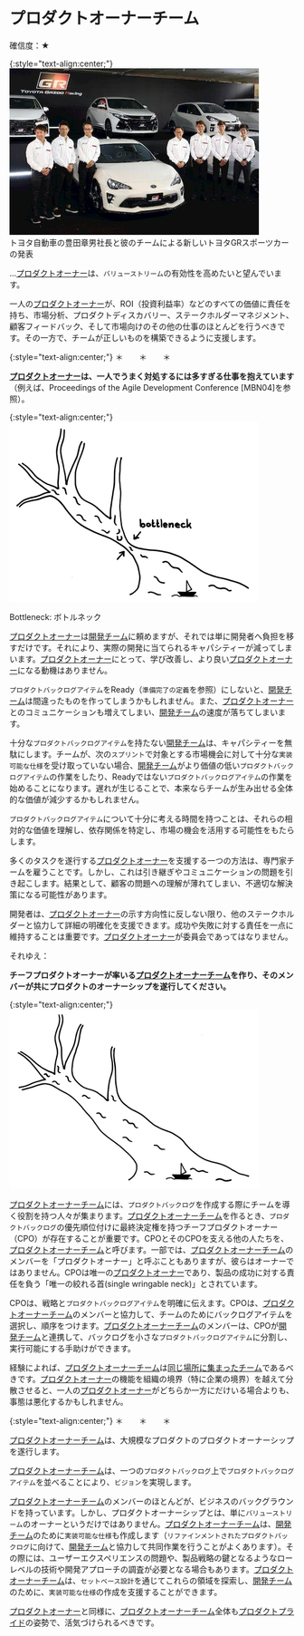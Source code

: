 # プロダクトオーナーチーム

確信度：★

{:style="text-align:center;"}
![ch02_12_12_Product_Owner_Team1](Images/ch02_12_12_Product_Owner_Team1.png)<br>
トヨタ自動車の豊田章男社長と彼のチームによる新しいトヨタGRスポーツカーの発表

...​[プロダクトオーナー](ch02_11_11_Product_Owner.md)は、​`バリューストリーム`の有効性を高めたいと望んでいます。

一人の[プロダクトオーナー](ch02_11_11_Product_Owner.md)が、ROI（投資利益率）などのすべての価値に責任を持ち、市場分析、プロダクトディスカバリー、ステークホルダーマネジメント、顧客フィードバック、そして市場向けのその他の仕事のほとんどを行うべきです。その一方で、チームが正しいものを構築できるように支援します。

{:style="text-align:center;"}
＊　　＊　　＊

**[プロダクトオーナー](ch02_11_11_Product_Owner.md)は、一人でうまく対処するには多すぎる仕事を抱えています**（例えば、Proceedings of the Agile Development Conference [MBN04]を参照）。

{:style="text-align:center;"}
![ch02_12_12_Product_Owner_Team2](Images/ch02_12_12_Product_Owner_Team2.png)

Bottleneck: ボトルネック

[プロダクトオーナー](ch02_11_11_Product_Owner.md)は[開発チーム](ch02_14_14_Development_Team.md)に頼めますが、それでは単に開発者へ負担を移すだけです。それにより、実際の開発に当てられるキャパシティーが減ってしまいます。[プロダクトオーナー](ch02_11_11_Product_Owner.md)にとって、学び改善し、より良い[プロダクトオーナー](ch02_11_11_Product_Owner.md)になる動機はありません。

​`プロダクトバックログアイテム`をReady（`準備完了の定義`​を参照）にしないと、[開発チーム](ch02_14_14_Development_Team.md)は間違ったものを作ってしまうかもしれません。また、[プロダクトオーナー](ch02_11_11_Product_Owner.md)とのコミュニケーションも増えてしまい、[開発チーム](ch02_14_14_Development_Team.md)の速度が落ちてしまいます。

十分な`プロダクトバックログアイテム`を持たない[開発チーム](ch02_14_14_Development_Team.md)は、キャパシティーを無駄にします。チームが、次の`スプリント`​で対象とする市場機会に対して十分な`実装可能な仕様`を受け取っていない場合、[開発チーム](ch02_14_14_Development_Team.md)がより価値の低い`プロダクトバックログアイテム`の作業をしたり、Readyではない`プロダクトバックログアイテム`の作業を始めることになります。遅れが生じることで、本来ならチームが生み出せる全体的な価値が減少するかもしれません。

`プロダクトバックログアイテム`について十分に考える時間を持つことは、それらの相対的な価値を理解し、依存関係を特定し、市場の機会を活用する可能性をもたらします。

多くのタスクを遂行する[プロダクトオーナー](ch02_11_11_Product_Owner.md)を支援する一つの方法は、専門家チームを雇うことです。しかし、これは引き継ぎやコミュニケーションの問題を引き起こします。結果として、顧客の問題への理解が薄れてしまい、不適切な解決策になる可能性があります。

開発者は、[プロダクトオーナー](ch02_11_11_Product_Owner.md)の示す方向性に反しない限り、他のステークホルダーと協力して詳細の明確化を支援できます。成功や失敗に対する責任を一点に維持することは重要です。[プロダクトオーナー](ch02_11_11_Product_Owner.md)が委員会であってはなりません。

それゆえ：

**チーフプロダクトオーナーが率いる[プロダクトオーナーチーム](ch02_12_12_Product_Owner_Team.md)を作り、そのメンバーが共にプロダクトのオーナーシップを遂行してください。**

{:style="text-align:center;"}
![ch02_12_12_Product_Owner_Team3](Images/ch02_12_12_Product_Owner_Team3.png)

[プロダクトオーナーチーム](ch02_12_12_Product_Owner_Team.md)には、`プロダクトバックログ`​を作成する際にチームを導く役割を持つ人々が集まります。[プロダクトオーナーチーム](ch02_12_12_Product_Owner_Team.md)を作るとき、`プロダクトバックログ`の優先順位付けに最終決定権を持つチーフプロダクトオーナー（CPO）が存在することが重要です。CPOとそのCPOを支える他の人たちを、[プロダクトオーナーチーム](ch02_12_12_Product_Owner_Team.md)と呼びます。一部では、[プロダクトオーナーチーム](ch02_12_12_Product_Owner_Team.md)のメンバーを「プロダクトオーナー」と呼ぶこともありますが、彼らはオーナーではありません。CPOは唯一の[プロダクトオーナー](ch02_11_11_Product_Owner.md)であり、製品の成功に対する責任を負う「唯一の絞れる首(single wringable neck)」とされています。

CPOは、戦略と`プロダクトバックログアイテム`を明確に伝えます。CPOは、[プロダクトオーナーチーム](ch02_12_12_Product_Owner_Team.md)のメンバーと協力して、チームのためにバックログアイテムを選択し、順序をつけます。[プロダクトオーナーチーム](ch02_12_12_Product_Owner_Team.md)のメンバーは、CPOが[開発チーム](ch02_14_14_Development_Team.md)と連携して、バックログを小さな`プロダクトバックログアイテム`に分割し、実行可能にする手助けができます。

経験によれば、[プロダクトオーナーチーム](ch02_12_12_Product_Owner_Team.md)は[同じ場所に集まったチーム](ch02_08_8_Collocated_Team.md)であるべきです。[プロダクトオーナー](ch02_11_11_Product_Owner.md)の機能を組織の境界（特に企業の境界）を越えて分散させると、一人の[プロダクトオーナー](ch02_11_11_Product_Owner.md)がどちらか一方にだけいる場合よりも、事態は悪化するかもしれません。

{:style="text-align:center;"}
＊　　＊　　＊

[プロダクトオーナーチーム](ch02_12_12_Product_Owner_Team.md)は、大規模なプロダクトのプロダクトオーナーシップを遂行します。

[プロダクトオーナーチーム](ch02_12_12_Product_Owner_Team.md)は、一つの`プロダクトバックログ`上で`プロダクトバックログアイテム`を並べることにより、`ビジョン`を実現します。

[プロダクトオーナーチーム](ch02_12_12_Product_Owner_Team.md)のメンバーのほとんどが、ビジネスのバックグラウンドを持っています。しかし、プロダクトオーナーシップとは、単に`バリューストリーム`のオーナーというだけではありません。[プロダクトオーナーチーム](ch02_12_12_Product_Owner_Team.md)は、[開発チーム](ch02_14_14_Development_Team.md)のために`実装可能な仕様`も作成します（`リファインメントされたプロダクトバックログ`に向けて、[開発チーム](ch02_14_14_Development_Team.md)と協力して共同作業を行うことがよくあります）。その際には、ユーザーエクスペリエンスの問題や、製品戦略の鍵となるようなローレベルの技術や開発アプローチの調査が必要となる場合もあります。[プロダクトオーナーチーム](ch02_12_12_Product_Owner_Team.md)は、`セットベース設計`を通じてこれらの領域を探索し、[開発チーム](ch02_14_14_Development_Team.md)のために、`実装可能な仕様`の作成を支援することができます。

[プロダクトオーナー](ch02_11_11_Product_Owner.md)と同様に、[プロダクトオーナーチーム](ch02_12_12_Product_Owner_Team.md)全体も[プロダクトプライド](ch02_39_38_Product_Pride.md)の姿勢で、活気づけられるべきです。

